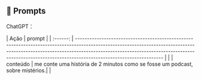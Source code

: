 ## 🧠 Prompts


ChatGPT：

|   Ação   | prompt                                                                                                                                                                                                                                                                         |
| :------: | ------------------------------------------------------------------------------------------------------------------------------------------------------------------------------------------------------------------------------------------------------------------------------ |                                             |
| conteúdo | me conte uma história de 2 minutos como se fosse um podcast, sobre mistérios.| |

